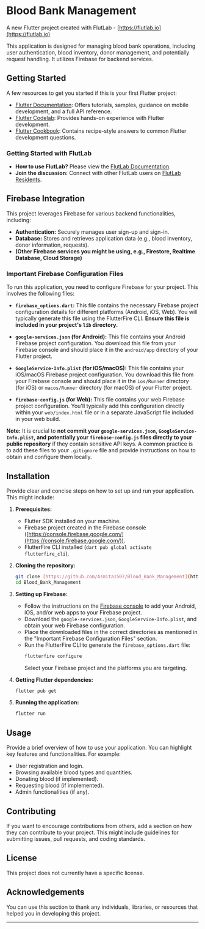 # Blood Bank Management

A new Flutter project created with FlutLab - [https://flutlab.io](https://flutlab.io)

This application is designed for managing blood bank operations, including user authentication, blood inventory, donor management, and potentially request handling. It utilizes Firebase for backend services.

## Getting Started

A few resources to get you started if this is your first Flutter project:

* [Flutter Documentation](https://flutter.dev/docs): Offers tutorials, samples, guidance on mobile development, and a full API reference.
* [Flutter Codelab](https://flutter.dev/docs/get-started/codelab): Provides hands-on experience with Flutter development.
* [Flutter Cookbook](https://flutter.dev/docs/cookbook): Contains recipe-style answers to common Flutter development questions.

### Getting Started with FlutLab

* **How to use FlutLab?** Please view the [FlutLab Documentation](https://flutlab.io/docs).
* **Join the discussion:** Connect with other FlutLab users on [FlutLab Residents](https://flutlab.io/residents).

## Firebase Integration

This project leverages Firebase for various backend functionalities, including:

* **Authentication:** Securely manages user sign-up and sign-in.
* **Database:** Stores and retrieves application data (e.g., blood inventory, donor information, requests).
* **(Other Firebase services you might be using, e.g., Firestore, Realtime Database, Cloud Storage)**

### Important Firebase Configuration Files

To run this application, you need to configure Firebase for your project. This involves the following files:

* **`firebase_options.dart`:** This file contains the necessary Firebase project configuration details for different platforms (Android, iOS, Web). You will typically generate this file using the FlutterFire CLI. **Ensure this file is included in your project's `lib` directory.**

* **`google-services.json` (for Android):** This file contains your Android Firebase project configuration. You download this file from your Firebase console and should place it in the `android/app` directory of your Flutter project.

* **`GoogleService-Info.plist` (for iOS/macOS):** This file contains your iOS/macOS Firebase project configuration. You download this file from your Firebase console and should place it in the `ios/Runner` directory (for iOS) or `macos/Runner` directory (for macOS) of your Flutter project.

* **`firebase-config.js` (for Web):** This file contains your web Firebase project configuration. You'll typically add this configuration directly within your `web/index.html` file or in a separate JavaScript file included in your web build.

**Note:** It is crucial to **not commit your `google-services.json`, `GoogleService-Info.plist`, and potentially your `firebase-config.js` files directly to your public repository** if they contain sensitive API keys. A common practice is to add these files to your `.gitignore` file and provide instructions on how to obtain and configure them locally.

## Installation

Provide clear and concise steps on how to set up and run your application. This might include:

1.  **Prerequisites:**
    * Flutter SDK installed on your machine.
    * Firebase project created in the Firebase console ([https://console.firebase.google.com/](https://console.firebase.google.com/)).
    * FlutterFire CLI installed (`dart pub global activate flutterfire_cli`).

2.  **Cloning the repository:**
    ```bash
    git clone [https://github.com/Asmita1507/Blood_Bank_Management](https://github.com/Asmita1507/Blood_Bank_Management)
    cd Blood_Bank_Management
    ```

3.  **Setting up Firebase:**
    * Follow the instructions on the [Firebase console](https://console.firebase.google.com/) to add your Android, iOS, and/or web apps to your Firebase project.
    * Download the `google-services.json`, `GoogleService-Info.plist`, and obtain your web Firebase configuration.
    * Place the downloaded files in the correct directories as mentioned in the "Important Firebase Configuration Files" section.
    * Run the FlutterFire CLI to generate the `firebase_options.dart` file:
        ```bash
        flutterfire configure
        ```
        Select your Firebase project and the platforms you are targeting.

4.  **Getting Flutter dependencies:**
    ```bash
    flutter pub get
    ```

5.  **Running the application:**
    ```bash
    flutter run
    ```

## Usage

Provide a brief overview of how to use your application. You can highlight key features and functionalities. For example:

* User registration and login.
* Browsing available blood types and quantities.
* Donating blood (if implemented).
* Requesting blood (if implemented).
* Admin functionalities (if any).

## Contributing

If you want to encourage contributions from others, add a section on how they can contribute to your project. This might include guidelines for submitting issues, pull requests, and coding standards.

## License

This project does not currently have a specific license.

## Acknowledgements

You can use this section to thank any individuals, libraries, or resources that helped you in developing this project.

---
